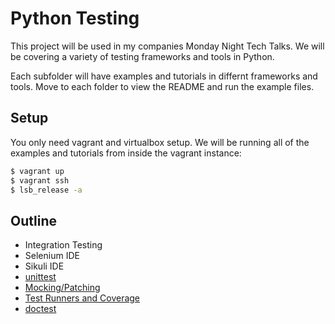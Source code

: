 Python Testing
==============

This project will be used in my companies Monday Night Tech Talks. We will be covering a variety of testing frameworks and tools in Python.

Each subfolder will have examples and tutorials in differnt frameworks and tools. Move to each folder to view the README and run the example files.

Setup
-----

You only need vagrant and virtualbox setup. We will be running all of the examples and tutorials from inside the vagrant instance:

```bash
$ vagrant up
$ vagrant ssh
$ lsb_release -a
```

Outline
--------
* Integration Testing
 * Selenium IDE
 * Sikuli IDE
* [unittest](unittest/README.md)
* [Mocking/Patching](mocking/README.md)
* [Test Runners and Coverage](runners/README.md)
* [doctest](doctest/README.md)
